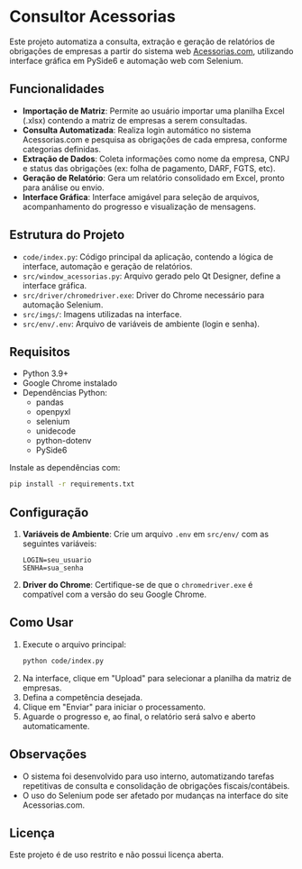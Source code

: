 # Consultor Acessorias

Este projeto automatiza a consulta, extração e geração de relatórios de obrigações de empresas a partir do sistema web [Acessorias.com](https://app.acessorias.com/), utilizando interface gráfica em PySide6 e automação web com Selenium.

## Funcionalidades

- **Importação de Matriz**: Permite ao usuário importar uma planilha Excel (.xlsx) contendo a matriz de empresas a serem consultadas.
- **Consulta Automatizada**: Realiza login automático no sistema Acessorias.com e pesquisa as obrigações de cada empresa, conforme categorias definidas.
- **Extração de Dados**: Coleta informações como nome da empresa, CNPJ e status das obrigações (ex: folha de pagamento, DARF, FGTS, etc).
- **Geração de Relatório**: Gera um relatório consolidado em Excel, pronto para análise ou envio.
- **Interface Gráfica**: Interface amigável para seleção de arquivos, acompanhamento do progresso e visualização de mensagens.

## Estrutura do Projeto

- `code/index.py`: Código principal da aplicação, contendo a lógica de interface, automação e geração de relatórios.
- `src/window_acessorias.py`: Arquivo gerado pelo Qt Designer, define a interface gráfica.
- `src/driver/chromedriver.exe`: Driver do Chrome necessário para automação Selenium.
- `src/imgs/`: Imagens utilizadas na interface.
- `src/env/.env`: Arquivo de variáveis de ambiente (login e senha).

## Requisitos

- Python 3.9+
- Google Chrome instalado
- Dependências Python:
  - pandas
  - openpyxl
  - selenium
  - unidecode
  - python-dotenv
  - PySide6

Instale as dependências com:
```bash
pip install -r requirements.txt
```

## Configuração

1. **Variáveis de Ambiente**: Crie um arquivo `.env` em `src/env/` com as seguintes variáveis:
   ```
   LOGIN=seu_usuario
   SENHA=sua_senha
   ```

2. **Driver do Chrome**: Certifique-se de que o `chromedriver.exe` é compatível com a versão do seu Google Chrome.

## Como Usar

1. Execute o arquivo principal:
   ```bash
   python code/index.py
   ```
2. Na interface, clique em "Upload" para selecionar a planilha da matriz de empresas.
3. Defina a competência desejada.
4. Clique em "Enviar" para iniciar o processamento.
5. Aguarde o progresso e, ao final, o relatório será salvo e aberto automaticamente.

## Observações

- O sistema foi desenvolvido para uso interno, automatizando tarefas repetitivas de consulta e consolidação de obrigações fiscais/contábeis.
- O uso do Selenium pode ser afetado por mudanças na interface do site Acessorias.com.

## Licença

Este projeto é de uso restrito e não possui licença aberta.

